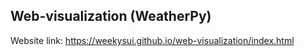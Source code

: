 ## Web-visualization (WeatherPy)

Website link: https://weekysui.github.io/web-visualization/index.html
